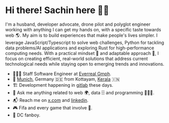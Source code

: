 <!-- <img align="right" src="https://github.com/labtocat/labtocat/blob/master/bats.png" alt="Illustration of me everyday" width=180px height=400px /> -->

# Hi there! Sachin here 👋🏽

I'm a husband, developer advocate, drone pilot and polyglot engineer working with anything I can get my hands on, with a specific taste towards web 🌎. My aim is to build experiences that make people's lives simpler. I leverage JavaScript/Typescript to solve web challenges, Python for tackling data problems/AI applications and exploring Rust for high-performance computing needs. With a practical mindset 🧠 and adaptable approach 🔄, I focus on creating efficient, real-world solutions that address current technological needs while staying open to emerging trends and innovations.

- 👨🏽‍💻 Staff Software Engineer at [Everreal Gmph](https://www.everreal.co/).
- 📍 [Munich](https://en.wikipedia.org/wiki/Munich), Germany 🇩🇪 from Kottayam, [Kerala](https://en.wikipedia.org/wiki/Kerala) 🇮🇳
- 🏗 Development happening in [gitlab](https://gitlab.com/sachin-philip) these days.
- 💬 Ask me anything related to web 🌍, data 🗄️ and programming 👨🏽‍💻.
- 📬 Reach me on [x.com](https://x.com/sachin_philip) and [linkedin](https://www.linkedin.com/in/sachinphilip/).
- 🎮 Fifa and every game that involve 🔫.
- 🍿 DC fanboy.
